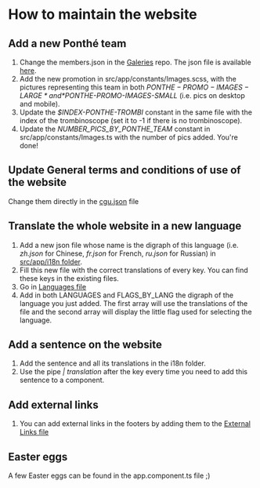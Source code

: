 # How to maintain the website

## Add a new Ponthé team
1. Change the members.json in the [Galeries](https://github.com/ENPC-Ponthe/Galeries) repo. The json file is available [here](https://github.com/ENPC-Ponthe/Galeries/tree/testing/web/app/instance/assets/data).
2. Add the new promotion in src/app/constants/Images.scss, with the pictures representing this team in both *$PONTHE-PROMO-IMAGES-LARGE* and *$PONTHE-PROMO-IMAGES-SMALL* (i.e. pics on desktop and mobile).
3. Update the *$INDEX-PONTHE-TROMBI* constant in the same file with the index of the trombinoscope (set it to -1 if there is no trombinoscope).
4. Update the *NUMBER_PICS_BY_PONTHE_TEAM* constant in src/app/constants/Images.ts with the number of pics added.
You're done!

## Update General terms and conditions of use of the website
Change them directly in the [cgu.json](https://github.com/ENPC-Ponthe/Galeries/blob/testing/web/app/instance/assets/data/cgu.json) file

## Translate the whole website in a new language
1. Add a new json file whose name is the digraph of this language (i.e. *zh.json* for Chinese, *fr.json* for French, *ru.json* for Russian) in [src/app/i18n folder](https://github.com/ENPC-Ponthe/Angular-project/tree/testing/src/assets/i18n).
2. Fill this new file with the correct translations of every key. You can find these keys in the existing files.
3. Go in [Languages file](https://github.com/ENPC-Ponthe/Angular-project/blob/testing/src/app/constants/Languages.ts)
4. Add in both LANGUAGES and FLAGS_BY_LANG the digraph of the language you just added. The first array will use the translations of the file and the second array will display the little flag used for selecting the language.

## Add a sentence on the website
1. Add the sentence and all its translations in the i18n folder.
2. Use the pipe *| translation* after the key every time you need to add this sentence to a component.

## Add external links
1. You can add external links in the footers by adding them to the [External Links file](https://github.com/ENPC-Ponthe/Angular-project/blob/testing/src/app/constants/ExternalLinks.ts)

## Easter eggs
A few Easter eggs can be found in the app.component.ts file ;)